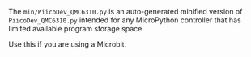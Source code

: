The `min/PiicoDev_QMC6310.py` is an auto-generated minified version of `PiicoDev_QMC6310.py` intended for any MicroPython controller that has limited available program storage space.

Use this if you are using a Microbit.
